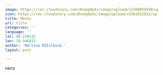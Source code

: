```yaml
---
image: https://res.cloudinary.com/dhxmg9p4i/image/upload/v1560859590/uploads/bcaa-1.png
icon: https://res.cloudinary.com/dhxmg9p4i/image/upload/v1561022812/uploads/icon-clock.jpg
title: Město
url: title
categories: ''
language: ''
lat: 48.210131
lon: 19.346933
author: 'Martina Růžičková '
layout: post

---
```

neco